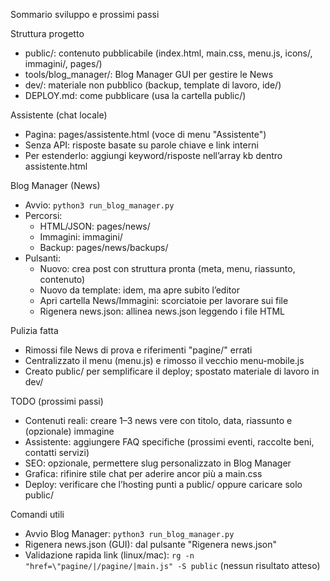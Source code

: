Sommario sviluppo e prossimi passi

Struttura progetto
- public/: contenuto pubblicabile (index.html, main.css, menu.js, icons/, immagini/, pages/)
- tools/blog_manager/: Blog Manager GUI per gestire le News
- dev/: materiale non pubblico (backup, template di lavoro, ide/)
- DEPLOY.md: come pubblicare (usa la cartella public/)

Assistente (chat locale)
- Pagina: pages/assistente.html (voce di menu "Assistente")
- Senza API: risposte basate su parole chiave e link interni
- Per estenderlo: aggiungi keyword/risposte nell’array kb dentro assistente.html

Blog Manager (News)
- Avvio: `python3 run_blog_manager.py`
- Percorsi:
  - HTML/JSON: pages/news/
  - Immagini: immagini/
  - Backup: pages/news/backups/
- Pulsanti:
  - Nuovo: crea post con struttura pronta (meta, menu, riassunto, contenuto)
  - Nuovo da template: idem, ma apre subito l’editor
  - Apri cartella News/Immagini: scorciatoie per lavorare sui file
  - Rigenera news.json: allinea news.json leggendo i file HTML

Pulizia fatta
- Rimossi file News di prova e riferimenti "pagine/" errati
- Centralizzato il menu (menu.js) e rimosso il vecchio menu-mobile.js
- Creato public/ per semplificare il deploy; spostato materiale di lavoro in dev/

TODO (prossimi passi)
- Contenuti reali: creare 1–3 news vere con titolo, data, riassunto e (opzionale) immagine
- Assistente: aggiungere FAQ specifiche (prossimi eventi, raccolte beni, contatti servizi)
- SEO: opzionale, permettere slug personalizzato in Blog Manager
- Grafica: rifinire stile chat per aderire ancor più a main.css
- Deploy: verificare che l’hosting punti a public/ oppure caricare solo public/

Comandi utili
- Avvio Blog Manager: `python3 run_blog_manager.py`
- Rigenera news.json (GUI): dal pulsante "Rigenera news.json"
- Validazione rapida link (linux/mac): `rg -n "href=\"pagine/|/pagine/|main.js" -S public` (nessun risultato atteso)

